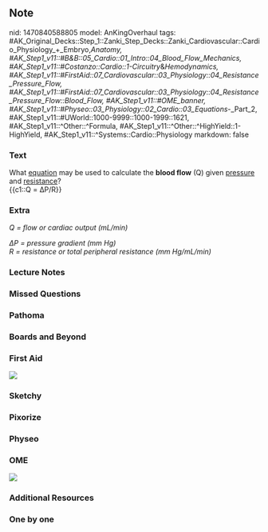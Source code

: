 ## Note
nid: 1470840588805
model: AnKingOverhaul
tags: #AK_Original_Decks::Step_1::Zanki_Step_Decks::Zanki_Cardiovascular::Cardio_Physiology_+_Embryo,_Anatomy, #AK_Step1_v11::#B&B::05_Cardio::01_Intro::04_Blood_Flow_Mechanics, #AK_Step1_v11::#Costanzo::Cardio::1-Circuitry_&_Hemodynamics, #AK_Step1_v11::#FirstAid::07_Cardiovascular::03_Physiology::04_Resistance_Pressure_Flow, #AK_Step1_v11::#FirstAid::07_Cardiovascular::03_Physiology::04_Resistance_Pressure_Flow::Blood_Flow, #AK_Step1_v11::#OME_banner, #AK_Step1_v11::#Physeo::03_Physiology::02_Cardio::03_Equations_-_Part_2, #AK_Step1_v11::#UWorld::1000-9999::1000-1999::1621, #AK_Step1_v11::^Other::^Formula, #AK_Step1_v11::^Other::^HighYield::1-HighYield, #AK_Step1_v11::^Systems::Cardio::Physiology
markdown: false

### Text
<div>
  What <u>equation</u> may be used to calculate the <b>blood
  flow</b> (Q) given <u>pressure</u> and <u>resistance</u>?
</div>
<div>
  {{c1::Q = ΔP/R}}
</div>

### Extra
<i>Q = flow or cardiac output (mL/min)</i>
<div>
  <i>ΔP = pressure gradient (mm Hg)</i>
  <div>
    <i>R = resistance or total peripheral resistance (mm
    Hg/mL/min)</i>
  </div>
</div>

### Lecture Notes


### Missed Questions


### Pathoma


### Boards and Beyond


### First Aid
<img src="tmpkEsRuL.png">

### Sketchy


### Pixorize


### Physeo


### OME
<div class="ome-widget">
  <a href="https://onlinemeded.org?ref=anki"><img src=
  "_OME_AnkiFlashcards_General_7.png"></a>
</div>

### Additional Resources


### One by one

